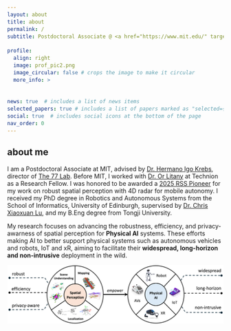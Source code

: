 ```yaml
---
layout: about
title: about
permalink: /
subtitle: Postdoctoral Associate @ <a href="https://www.mit.edu/" target="_blank">Massachusetts Institute of Technology</a> 

profile:
  align: right
  image: prof_pic2.png
  image_circular: false # crops the image to make it circular
  more_info: >
    

news: true  # includes a list of news items
selected_papers: true # includes a list of papers marked as "selected={true}"
social: true  # includes social icons at the bottom of the page
nav_order: 0
---
```

<h2>about me</h2>
I am a Postdoctoral Associate at MIT, advised by <a href="https://meche.mit.edu/people/faculty/hikrebs@mit.edu" target="_blank">Dr. Hermano Igo Krebs</a>, director of <a href="https://the77lab.mit.edu/" target="_blank">The 77 Lab</a>. Before MIT, I worked with <a href="https://orlitany.github.io/" target="_blank">Dr. Or Litany</a> at Technion as a Research Fellow. I was honored to be awarded a <a href="https://sites.google.com/view/rsspioneers2025/participants?authuser=0" target="_blank">2025 RSS Pioneer</a> for my work on robust spatial perception with 4D radar for mobile autonomy. I received my PhD degree in Robotics and Autonomous Systems from the School of Informatics, University of Edinburgh, supervised by <a href="https://christopherlu.github.io/" target="_blank">Dr. Chris Xiaoxuan Lu</a>, and my B.Eng degree from Tongji University.


My research focuses on advancing the robustness, efficiency, and privacy-awarness of spatial perception for **Physical AI** systems. These efforts making AI to better support physical systems such as autonomous vehicles and robots, IoT and xR, aiming to facilitate their **widespread, long-horizon and non-intrusive** deployment in the wild. 

<img src="../assets/img/research_interest.png" alt="Sample Figure" width="600">

<!-- I am also keen to incorporate full-spectral multi-modal fusion into my research field. -->

<!-- Before coming to Edinburgh, I received my B.Eng degree with the highest honour - <a href="https://news.tongji.edu.cn/info/1003/76035.htm?ivk_sa=1023197a" target="_blank" rel="noopener">Academic Star</a> and was awarded double National Scholarships from <a href="https://en.tongji.edu.cn" target="_blank" rel="noopener">Tongji University</a> (2017-2021). -->

<!-- where I worked in the <a href="https://vision4robotics.github.io/" target="_blank">V4R lab</a> under the supervision of <a href="https://www.researchgate.net/profile/Changhong-Fu" target="_blank">Dr. Changhong Fu</a>. In August 2020, I visited Tsinghua University and conducted on-site research under the supervison of <a href="https://ieeexplore.ieee.org/author/38237039900" target="_blank">Dr. Geng Lu</a>.  -->
<!-- 👉 I am looking for self-motivated UG/Ms students to work with me and my collaborators at UoE/UCL/ETH/MIT/Oxford/Cambridge/NTU on **cutting-edge** research projects. -->

<!-- , including but not limited to: 
-  **Mapping**: All-day scene completion with thermal imaging for mobile autonomy  
-  **Scene Understanding**: Robust and low-cost perception enabled by surrounding 4D radars
-  **Human Motion**: Human motion reconstruction from mmWave raw data via Diffusion
-  **Representation Learning**: Pre-trained transformer for heterogeneous radar sensors -->

<!-- Support in the form of **sufficient** computational and sensory tools, robot platform, alongside **practical** supervision and direction, is available. Please contact directly via email if you are interested. -->

<!-- 👉 I am actively looking for a research intern position this year. Shoot me an email if you think I am a good fit!  -->
